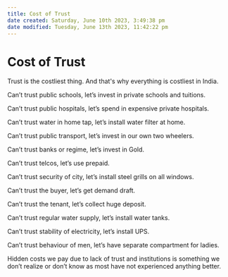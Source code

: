 ```yaml
---
title: Cost of Trust
date created: Saturday, June 10th 2023, 3:49:38 pm
date modified: Tuesday, June 13th 2023, 11:42:22 pm
---
```


# Cost of Trust

Trust is the costliest thing. And that's why everything is costliest in India.

Can’t trust public schools, let’s invest in private schools and tuitions.

Can’t trust public hospitals, let’s spend in expensive private hospitals.

Can’t trust water in home tap, let’s install water filter at home.

Can’t trust public transport, let’s invest in our own two wheelers.

Can’t trust banks or regime, let’s invest in Gold.

Can’t trust telcos, let’s use prepaid.

Can’t trust security of city, let’s install steel grills on all windows.

Can’t trust the buyer, let’s get demand draft.

Can’t trust the tenant, let’s collect huge deposit.

Can’t trust regular water supply, let’s install water tanks.

Can’t trust stability of electricity, let’s install UPS.

Can’t trust behaviour of men, let’s have separate compartment for ladies.

Hidden costs we pay due to lack of trust and institutions is something we don’t realize or don’t know as most have not experienced anything better.
